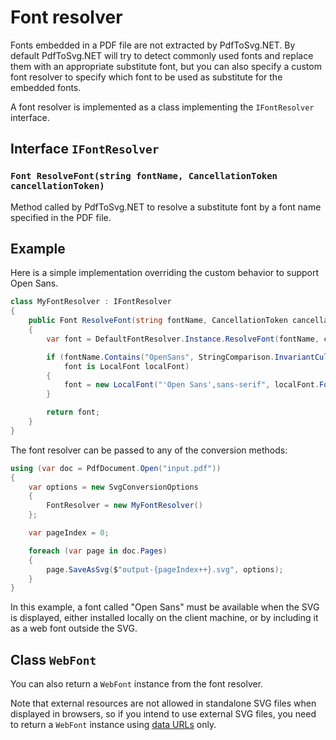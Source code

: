 # Font resolver

Fonts embedded in a PDF file are not extracted by PdfToSvg.NET. By default PdfToSvg.NET will try to detect commonly used fonts and replace them with an appropriate substitute font, but you can also specify a custom font resolver to specify which font to be used as substitute for the embedded fonts.

A font resolver is implemented as a class implementing the `IFontResolver` interface.

## Interface `IFontResolver`

### `Font ResolveFont(string fontName, CancellationToken cancellationToken)`
Method called by PdfToSvg.NET to resolve a substitute font by a font name specified in the PDF file.

## Example

Here is a simple implementation overriding the custom behavior to support Open Sans.

```csharp
class MyFontResolver : IFontResolver 
{
    public Font ResolveFont(string fontName, CancellationToken cancellationToken)
    {
        var font = DefaultFontResolver.Instance.ResolveFont(fontName, cancellationToken);

        if (fontName.Contains("OpenSans", StringComparison.InvariantCultureIgnoreCase) &&
            font is LocalFont localFont)
        {
            font = new LocalFont("'Open Sans',sans-serif", localFont.FontWeight, localFont.FontStyle);
        }

        return font;
    }
}
```

The font resolver can be passed to any of the conversion methods:

```csharp
using (var doc = PdfDocument.Open("input.pdf"))
{
    var options = new SvgConversionOptions
    {
        FontResolver = new MyFontResolver()
    };

    var pageIndex = 0;

    foreach (var page in doc.Pages)
    {
        page.SaveAsSvg($"output-{pageIndex++}.svg", options);
    }
}
```

In this example, a font called "Open Sans" must be available when the SVG is displayed, either installed locally on the client machine, or by including it as a web font outside the SVG.

## Class `WebFont`
You can also return a `WebFont` instance from the font resolver.

Note that external resources are not allowed in standalone SVG files when displayed in browsers, so if you intend to use external SVG files, you need to return a `WebFont` instance using [data URLs](https://en.wikipedia.org/wiki/Data_URI_scheme) only.
